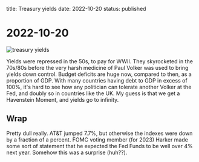 title: Treasury yields
date: 2022-10-20
status: published

# 2022-10-20

![treasury yields]({attach}treasury_yields.png)

Yields were repressed in the 50s, to pay for WWII. 
They skyrocketed in the 70s/80s before the very harsh medicine of Paul Volker was used to bring yields down control.
Budget deficits are huge now, compared to then, as a proportion of GDP. 
With many countries having debt to GDP in excess of 100%, it's hard to see how any politician can tolerate another Volker at the Fed, and doubly so in countries like the UK. 
My guess is that we get a Havenstein Moment, and yields go to infinity.

## Wrap

Pretty dull really. AT&T jumped 7.7%, but otherwise the indexes were down by a fraction of a percent.
FOMC voting member (for 2023) Harker made some sort of statement that he expected the Fed Funds to be well over 4% next year. Somehow this was a surprise (huh??).
